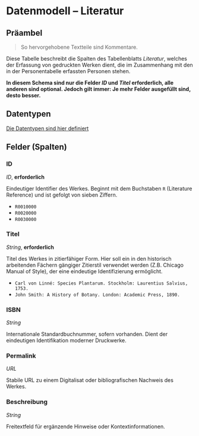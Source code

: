 # Datenmodell – Literatur

## Präambel

> So hervorgehobene Textteile sind Kommentare.

Diese Tabelle beschreibt die Spalten des Tabellenblatts *Literatur*, welches der Erfassung von gedruckten Werken dient, die im Zusammenhang mit den in der Personentabelle erfassten Personen stehen.

**In diesem Schema sind nur die Felder *ID* und *Titel* erforderlich, alle anderen sind optional. Jedoch gilt immer: Je mehr Felder ausgefüllt sind, desto besser.**

## Datentypen

[Die Datentypen sind hier definiert](./datentypen.md)

## Felder (Spalten)

### ID

*ID*, **erforderlich**

Eindeutiger Identifier des Werkes. Beginnt mit dem Buchstaben `R` (Literature Reference) und ist gefolgt von sieben Ziffern.

* `R0010000`
* `R0020000`
* `R0030000`

### Titel

*String*, **erforderlich**

Titel des Werkes in zitierfähiger Form. Hier soll ein in den historisch arbeitenden Fächern gängiger Zitierstil verwendet werden (Z.B. Chicago Manual of Style), der eine eindeutige Identifizierung ermöglicht.

* `Carl von Linné: Species Plantarum. Stockholm: Laurentius Salvius, 1753.`
* `John Smith: A History of Botany. London: Academic Press, 1890.`

### ISBN

*String*

Internationale Standardbuchnummer, sofern vorhanden. Dient der eindeutigen Identifikation moderner Druckwerke.

### Permalink

*URL*

Stabile URL zu einem Digitalisat oder bibliografischen Nachweis des Werkes.

### Beschreibung

*String*

Freitextfeld für ergänzende Hinweise oder Kontextinformationen.
